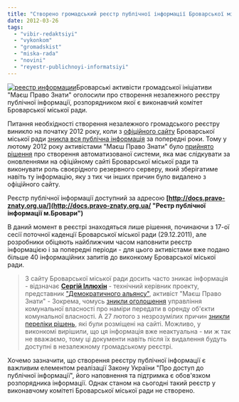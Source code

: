 ```yaml
---
title: "Створено громадський реєстр публічної інформації Броварської міської ради"
date: 2012-03-26
tags: 
  - "vibir-redaktsiyi"
  - "vykonkom"
  - "gromadskist"
  - "miska-rada"
  - "novini"
  - "reyestr-publichnoyi-informatsiyi"
---
```


[![](https://mpz.brovary.org/wp-content/uploads/2012/03/reestr-informatsii.jpg "реестр информации")](https://mpz.brovary.org/wp-content/uploads/2012/03/reestr-informatsii.jpg)Броварські активісти громадської ініціативи "Маєш Право Знати" оголосили про створення незалежного реєстру публічної інформації, розпорядником якої є виконавчий комітет Броварської міської ради.

Питання необхідності створення незалежного громадського реєстру виникло на початку 2012 року, коли з [офіційного сайту](http://brovary-rada.gov.ua "Броварська міська рада") Броварської міської ради [зникла вся публічна інформація](https://mpz.brovary.org/brovarska-vlada-obmezhila-dost/ "Броварська влада обмежила доступ до документів за 2011 рік") за попередні роки. Тому у лютому 2012 року активістами "Маєш Право Знати" було [прийнято рішення](https://mpz.brovary.org/gromadskist-dopomozhe-brovarskiy/ "Громадськість допоможе Броварській міській раді створити реєстр публічної інформації") про створення автоматизованої системи, яка має слідкувати за оновленнями на офіційному сайті Броварської міської ради та виконувати роль своєрідного резервного серверу, який зберігатиме навіть ту інформацію, яку з тих чи інших причин було видалено з офіційного сайту.

Реєстр публічної інформації доступний за адресою **[http://docs.pravo-znaty.org.ua/](http://docs.pravo-znaty.org.ua/ "Реєтр публічної інформації м.Бровари")**<!--more-->

В даний момент в реєстрі знаходяться лише рішення, починаючи з 17-ої сесії поточної каденції Броварської міської ради (29.12.2011), але розробники обіцяють найближчим часом наповнити реєстр інформацією і за попередні періоди - для цього активістами вже подано більше 40 інформаційних запитів до виконкому Броварської міської ради.

> З сайту Броварської міської ради досить часто зникає інформація - відзначає **[Сергій Іллюхін](https://mpz.brovary.org/author/sergilliukhin/ "Сергій Іллюхін")** - технічний керівник проекту, представник ["Демократичного альянсу"](http://dem-alliance.org "Демократичний альянс"), активіст "Маєш Право Знати" - Зокрема, чомусь [зникли оголошення](http://docs.pravo-znaty.org.ua/s?term=&from=&to=&status=2&fld=0&fld=1&type=6 "Оголошення управління капітальної власності") управління комунальної власності про наміри передати в оренду об'єкти комунальної власності. А 27 лютого з незрозумілих причин [зникли переліки рішень](http://docs.pravo-znaty.org.ua/s?term=&from=&to=&status=2&fld=0&fld=1&type=0&type=1 "Переліки рішень"), які були розміщені на сайті. Можливо, у виконкомі вирішили, що ця інформація вже неактуальна - ми ж так не вважаємо, тому ці документи навіть після їх видалення будуть доступні в незалежному громадському реєстрі.

Хочемо зазначити, що створення реєстру публічної інформації є важливим елементом реалізації Закону України "Про доступ до публічної інформації", його наповнення та підтримка є обов'язком розпорядника інформації. Однак станом на сьогодні такий реєстр у виконавчому комітеті Броварської міської ради не створено.
